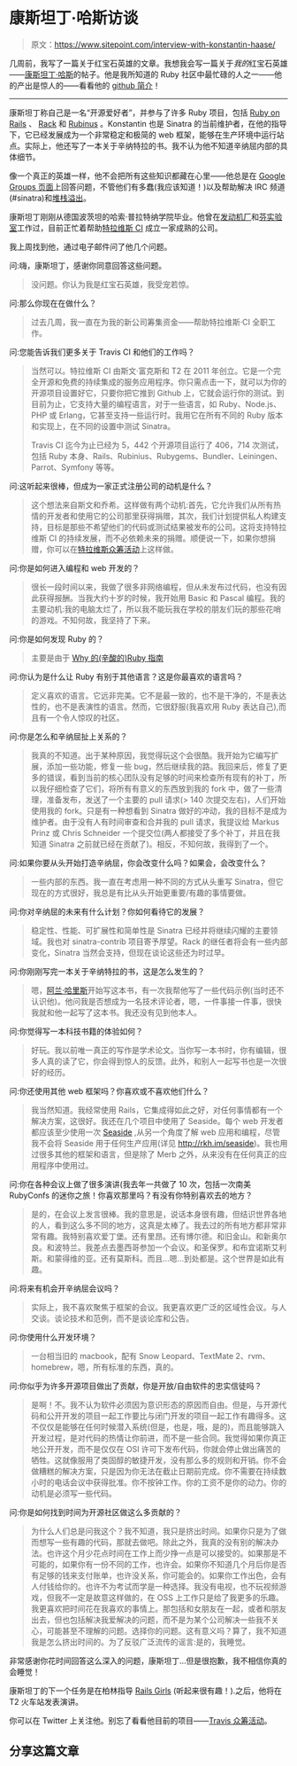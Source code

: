 # 康斯坦丁·哈斯访谈

> 原文：<https://www.sitepoint.com/interview-with-konstantin-haase/>

几周前，我写了一篇关于红宝石英雄的文章。我想我会写一篇关于*我的*红宝石英雄——[康斯坦丁·哈斯](http://rkh.im/)的帖子。他是我所知道的 Ruby 社区中最忙碌的人之一——他的产出是惊人的——看看他的 [github 简介](https://github.com/rkh)！

* * *

康斯坦丁称自己是一名“开源爱好者”，并参与了许多 Ruby 项目，包括 [Ruby on Rails](http://rubyonrails.org/) 、 [Rack](http://rack.rubyforge.org/) 和 [Rubinus](http://rubini.us/) 。Konstantin 也是 Sinatra 的当前维护者，在他的指导下，它已经发展成为一个非常稳定和极简的 web 框架，能够在生产环境中运行站点。实际上，他还写了一本关于辛纳特拉的书。我不认为他不知道辛纳屈内部的具体细节。

像一个真正的英雄一样，他不会把所有这些知识都藏在心里——他总是在 [Google Groups 页面](http://groups.google.com/group/sinatrarb)上回答问题，不管他们有多蠢(我应该知道！)以及帮助解决 IRC 频道(#sinatra)和[堆栈溢出](http://stackoverflow.com/users/302187/konstantin-haase)。

康斯坦丁刚刚从德国波茨坦的哈索·普拉特纳学院毕业。他曾在[发动机厂](http://www.engineyard.com/)和[芬实验室](http://www.finn.de/)工作过，目前正忙着帮助[特拉维斯 CI](http://travis-ci.org/) 成立一家成熟的公司。

我上周找到他，通过电子邮件问了他几个问题。

问:嗨，康斯坦丁，感谢你同意回答这些问题。

> 没问题。你认为我是红宝石英雄，我受宠若惊。

问:那么你现在在做什么？

> 过去几周，我一直在为我的新公司筹集资金——帮助特拉维斯·CI 全职工作。

问:您能告诉我们更多关于 Travis CI 和他们的工作吗？

> 当然可以。特拉维斯 CI 由斯文·富克斯和 T2 在 2011 年创立。它是一个完全开源和免费的持续集成的服务应用程序。你只需点击一下，就可以为你的开源项目设置好它，只要你把它推到 Github 上，它就会运行你的测试。到目前为止，它支持大量的编程语言，对于一些语言，如 Ruby、Node.js、PHP 或 Erlang，它甚至支持一些运行时。我用它在所有不同的 Ruby 版本和实现上，在不同的设置中测试 Sinatra。
> 
> Travis CI 迄今为止已经为 5，442 个开源项目运行了 406，714 次测试，包括 Ruby 本身、Rails、Rubinius、Rubygems、Bundler、Leiningen、Parrot、Symfony 等等。

问:这听起来很棒，但成为一家正式注册公司的动机是什么？

> 这个想法来自斯文和乔希。这样做有两个动机:首先，它允许我们从所有热情的开发者和使用它的公司那里获得捐赠，其次，我们计划提供私人构建支持，目标是那些不希望他们的代码或测试结果被发布的公司。这将支持特拉维斯 CI 的持续发展，而不必依赖未来的捐赠。顺便说一下，如果你想捐赠，你可以在[特拉维斯众筹活动](http://love.travis-ci.com/)上这样做。

问:你是如何进入编程和 web 开发的？

> 很长一段时间以来，我做了很多非网络编程，但从未发布过代码，也没有因此获得报酬。当我大约十岁的时候，我开始用 Basic 和 Pascal 编程。我的主要动机:我的电脑太烂了，所以我不能玩我在学校的朋友们玩的那些花哨的游戏。不知何故，我坚持了下来。

问:你是如何发现 Ruby 的？

> 主要是由于 [Why 的(辛酸的)Ruby 指南](http://mislav.uniqpath.com/poignant-guide/)

问:你认为是什么让 Ruby 有别于其他语言？这是你最喜欢的语言吗？

> 定义喜欢的语言。它远非完美。它不是最一致的，也不是干净的，不是表达性的，也不是表演性的语言。然而，它很舒服(我喜欢用 Ruby 表达自己),而且有一个令人惊叹的社区。

问:你是怎么和辛纳屈扯上关系的？

> 我真的不知道。出于某种原因，我觉得玩这个会很酷。我开始为它编写扩展，添加一些功能，修复一些 bug，然后继续我的路。我回来后，修复了更多的错误，看到当前的核心团队没有足够的时间来检查所有现有的补丁，所以我仔细检查了它们，将所有有意义的东西放到我的 fork 中，做了一些清理，准备发布，发送了一个主要的 pull 请求(> 140 次提交左右)，人们开始使用我的 fork。只是有一种想看到 Sinatra 做好的冲动，我的目标不是成为维护者。由于没有人有时间审查和合并我的 pull 请求，我提议给 Markus Prinz 或 Chris Schneider 一个提交位(两人都接受了多个补丁，并且在我知道 Sinatra 之前就已经在贡献了)。相反，不知何故，我得到了一个。

问:如果你要从头开始打造辛纳屈，你会改变什么吗？如果会，会改变什么？

> 一些内部的东西。我一直在考虑用一种不同的方式从头重写 Sinatra，但它现在的方式很好，我总是有比从头开始更重要/有趣的事情要做。

问:你对辛纳屈的未来有什么计划？你如何看待它的发展？

> 稳定性、性能、可扩展性和简单性是 Sinatra 已经并将继续闪耀的主要领域。我也对 sinatra-contrib 项目寄予厚望。Rack 的继任者将会有一些内部变化，Sinatra 当然会支持，但现在谈论这些还为时过早。

问:你刚刚写完一本关于辛纳特拉的书，这是怎么发生的？

> 嗯，[阿兰·哈里斯](https://twitter.com/#!/anachronistic)开始写这本书，有一次我帮他写了一些代码示例(当时还不认识他)。他问我是否想成为一名技术评论者，嗯，一件事接一件事，很快我就和他一起写了这本书。我还没有见到他本人。

问:你觉得写一本科技书籍的体验如何？

> 好玩。我以前唯一真正的写作是学术论文。当你写一本书时，你有编辑，很多人真的读了它，你会得到惊人的反馈。此外，和别人一起写书也是一次很好的经历。

问:你还使用其他 web 框架吗？你喜欢或不喜欢他们什么？

> 我当然知道。我经常使用 Rails，它集成得如此之好，对任何事情都有一个解决方案，这很好。我还在几个项目中使用了 Seaside。每个 web 开发者都应该至少使用一次 [Seaside](http://www.seaside.st/) ,从另一个角度了解 web 应用和编程，尽管我不会将 Seaside 用于任何生产应用(详见 http://rkh.im/seaside)。我也用过很多其他的框架和语言，但是除了 Merb 之外，从来没有在任何真正的应用程序中使用过。

问:你在各种会议上做了很多演讲(我去年一共做了 10 次，包括一次南美 RubyConfs 的迷你之旅！你喜欢那里吗？有没有你特别喜欢去的地方？

> 是的，在会议上发言很棒。我的意思是，说话本身很有趣，但结识世界各地的人，看到这么多不同的地方，这真是太棒了。我去过的所有地方都非常非常有趣。我特别喜欢爱丁堡。还有里昂。还有博尔德。和旧金山。和新奥尔良。和波特兰。我差点去墨西哥参加一个会议。和圣保罗。和布宜诺斯艾利斯。和蒙得维的亚。还有莫斯科。而且…嗯…到处都是。这个世界是如此有趣。

问:将来有机会开辛纳屈会议吗？

> 实际上，我不喜欢聚焦于框架的会议。我更喜欢更广泛的区域性会议。与人交谈。谈论技术和范例，而不是谈论库和公告。

问:你使用什么开发环境？

> 一台相当旧的 macbook，配有 Snow Leopard、TextMate 2、rvm、homebrew，嗯，所有标准的东西，真的。

问:你似乎为许多开源项目做出了贡献，你是开放/自由软件的忠实信徒吗？

> 是啊！不。我不认为软件必须因为意识形态的原因而自由。但是，与开源代码和公开开发的项目一起工作要比与闭门开发的项目一起工作有趣得多。这不仅仅是能够在任何时候潜入系统(但是，也是，哦，是的)，而且能够跳入开发过程，是对代码的热情让你前进，而不是一些合同。我觉得如果你真正地公开开发，而不是仅仅在 OSI 许可下发布代码，你就会停止做出痛苦的牺牲。这就像服用了类固醇的敏捷开发，没有那么多的规则和开销。你不会做糟糕的解决方案，只是因为你无法在截止日期前完成。你不需要在持续数小时的电话会议中获得批准。你不按钟工作。你的工资不是你的动力。你的动机是必须写一些代码。

问:你是如何找到时间为开源社区做这么多贡献的？

> 为什么人们总是问我这个？我不知道，我只是挤出时间。如果你只是为了做而想写一些有趣的代码，那就去做吧。除此之外，我真的没有别的解决办法。也许这个月少花点时间在工作上而少挣一点是可以接受的。如果那是不可能的，如果你有一份不同的工作，也许会。如果你不知道几个月后你是否有足够的钱来支付账单，也许没关系，你可能会的。如果你工作出色，会有人付钱给你的。也许不为考试而学是一种选择。我没有电视，也不玩视频游戏，但我不一定是故意这样做的，在 OSS 上工作只是给了我更多的乐趣。我更喜欢把时间花在我喜欢的事情上。那包括和女朋友在一起，或者和朋友出去，但也包括解决我爱解决的问题，而不是为某个公司解决一些我不关心，可能甚至不理解的问题。选择你的问题。这有意义吗？算了，我不知道我是怎么挤出时间的。为了反驳广泛流传的谣言:是的，我睡觉。

非常感谢你花时间回答这么深入的问题，康斯坦丁…但是很抱歉，我不相信你真的会睡觉！

康斯坦丁的下一个任务是在柏林指导 [Rails Girls](https://twitter.com/#!/railsgirls) (听起来很有趣！).之后，他将在 T2 火车站发表演讲。

你可以在 Twitter 上关注他。别忘了看看他目前的项目——[Travis 众筹活动](http://love.travis-ci.com/)。

## 分享这篇文章